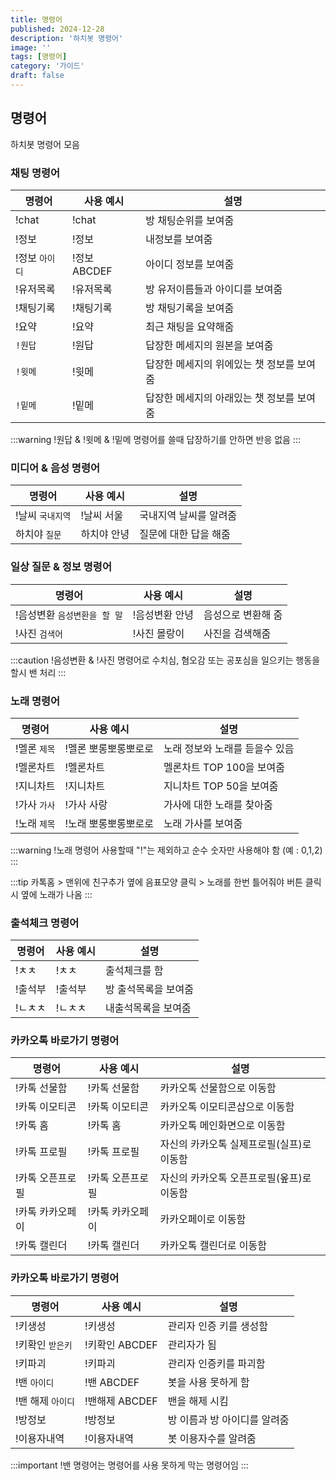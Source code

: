 ```yaml
---
title: 명령어
published: 2024-12-28
description: '하치봇 명령어'
image: ''
tags: [명령어]
category: '가이드'
draft: false 
---
```


## 명령어
하치봇 명령어 모음

### 채팅 명령어

| 명령어       | 사용 예시                                    | 설명                                   |
|-------------|----------------------------------------------|----------------------------------------|
| !chat | !chat | 방 채팅순위를 보여줌 |
| !정보 | !정보 | 내정보를 보여줌 |
| !정보 `아이디` | !정보 ABCDEF | 아이디 정보를 보여줌 |
| !유저목록 | !유저목록 | 방 유저이름들과 아이디를 보여줌 |
| !채팅기록 | !채팅기록 | 방 채팅기록을 보여줌 |
| !요약 | !요약 | 최근 채팅을 요약해줌 |
| `!원답` | !원답 | 답장한 메세지의 원본을 보여줌 |
| `!윗메` | !윗메 | 답장한 메세지의 위에있는 챗 정보를 보여줌 |
| `!밑메` | !밑메 | 답장한 메세지의 아래있는 챗 정보를 보여줌 |

:::warning
!원답 & !윗메 & !밑메 명령어를 쓸때 답장하기를 안하면 반응 없음
:::

### 미디어 & 음성 명령어

| 명령어       | 사용 예시                                    | 설명                                   |
|-------------|----------------------------------------------|----------------------------------------|
| !날씨 `국내지역` | !날씨 서울 | 국내지역 날씨를 알려줌 |
| 하치야 `질문` | 하치야 안녕 | 질문에 대한 답을 해줌 |

### 일상 질문 & 정보 명령어

| 명령어       | 사용 예시                                    | 설명                                   |
|-------------|----------------------------------------------|----------------------------------------|
| !음성변환 `음성변환을 할 말` | !음성변환 안녕 | 음성으로 변환해 줌 |
| !사진 `검색어` | !사진 몰랑이 | 사진을 검색해줌 |

:::caution
!음성변환 & !사진 명령어로 수치심, 혐오감 또는 공포심을 일으키는 행동을 할시 밴 처리
:::

### 노래 명령어

| 명령어       | 사용 예시                                    | 설명                                   |
|-------------|----------------------------------------------|----------------------------------------|
| !멜론 `제목` | !멜론 뽀롱뽀롱뽀로로 | 노래 정보와 노래를 듣을수 있음 |
| !멜론차트 | !멜론차트 | 멜론차트 TOP 100을 보여줌 |
| !지니차트 | !지니차트 | 지니차트 TOP 50을 보여줌 |
| !가사 `가사` | !가사 사랑 | 가사에 대한 노래를 찾아줌 |
| !노래 `제목` | !노래 뽀롱뽀롱뽀로로 | 노래 가사를 보여줌 |

:::warning
!노래 명령어 사용할때 "!"는 제외하고 순수 숫자만 사용해야 함 (예 : 0,1,2)
:::

:::tip
카톡홈 > 맨위에 친구추가 옆에 음표모양 클릭 > 노래를 한번 틀어줘야 버튼 클릭시 옆에 노래가 나옴
:::

### 출석체크 명령어

| 명령어       | 사용 예시                                    | 설명                                   |
|-------------|----------------------------------------------|----------------------------------------|
| !ㅊㅊ | !ㅊㅊ | 출석체크를 함 |
| !출석부 | !출석부 | 방 출석목록을 보여줌 |
| !ㄴㅊㅊ | !ㄴㅊㅊ | 내출석목록을 보여줌 |

### 카카오톡 바로가기 명령어

| 명령어       | 사용 예시                                    | 설명                                   |
|-------------|----------------------------------------------|----------------------------------------|
| !카톡 선물함 | !카톡 선물함 | 카카오톡 선물함으로 이동함 |
| !카톡 이모티콘 | !카톡 이모티콘 | 카카오톡 이모티콘샵으로 이동함 |
| !카톡 홈 | !카톡 홈 | 카카오톡 메인화면으로 이동함 |
| !카톡 프로필 | !카톡 프로필 | 자신의 카카오톡 실제프로필(실프)로 이동함 |
| !카톡 오픈프로필 | !카톡 오픈프로필 | 자신의 카카오톡 오픈프로필(옾프)로 이동함 |
| !카톡 카카오페이 | !카톡 카카오페이 | 카카오페이로 이동함 |
| !카톡 캘린더 | !카톡 캘린더 | 카카오톡 캘린더로 이동함 |

### 카카오톡 바로가기 명령어

| 명령어       | 사용 예시                                    | 설명                                   |
|-------------|----------------------------------------------|----------------------------------------|
| !키생성 | !키생성 | 관리자 인증 키를 생성함 |
| !키확인 `받은키` | !키확인 ABCDEF | 관리자가 됨 |
| !키파괴 | !키파괴 | 관리자 인증키를 파괴함 |
| !밴 `아이디` | !밴 ABCDEF | 봇을 사용 못하게 함 |
| !밴 해제 `아이디` | !밴해제 ABCDEF | 밴을 해제 시킴 |
| !방정보 | !방정보 | 방 이름과 방 아이디를 알려줌 |
| !이용자내역 | !이용자내역 | 봇 이용자수를 알려줌 |

:::important
!밴 명령어는 명령어를 사용 못하게 막는 명령어임
:::
